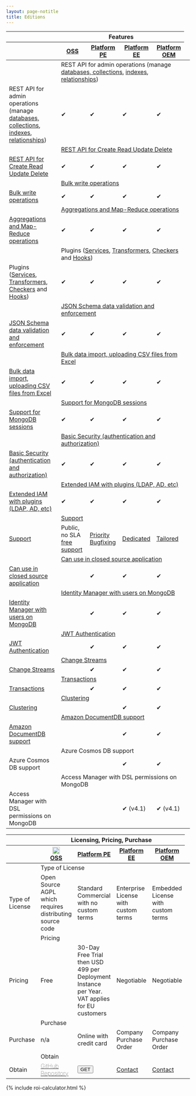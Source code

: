 ```yaml
---
layout: page-notitle
title: Editions
---
```


<div class="editions-matrix mt-5">
    <div class="comparison">

  <table>
    <thead>
      <tr>
        <th class="tl tl2"></th>
        <th colspan="4" class="qbse">
          <strong>Features</strong>
        </th>
        <th colspan="1" style="border-right: 0; border-top: 0">
        </th>
      </tr>
      <tr>
        <th class="tl"></th>
        <th class="compare-heading p-3">
            <a class="mt-auto" href="{{ "/faq/#os-vs-pe" | prepend: site.baseurl }}"><strong>OSS</strong> </a>
        </th>
        <th class="compare-heading restheart-version p-3">
          <a href="{{ "/faq/#os-vs-pe" | prepend: site.baseurl }}"><strong>Platform PE</strong></a>
        </th>
        <th class="compare-heading restheart-version p-3">
          <a href="{{ "/faq/#os-vs-pe" | prepend: site.baseurl }}"><strong>Platform EE</strong></a>
        </th>
        <th class="compare-heading restheart-version p-3">
          <a href="{{ "/faq/#os-vs-pe" | prepend: site.baseurl }}"><strong>Platform OEM</strong></a>
        </th>
      </tr>
    </thead>
    <tbody>
      <tr>
        <td></td>
        <td colspan="4">REST API for admin operations (manage <a href="/docs/mgmt/dbs-collections/" class="text-dark">databases, collections</a>, <a href="/docs/mgmt/indexes/" class="text-dark">indexes</a>, <a href="/docs/mgmt/relationships/" class="text-dark">relationships</a>)</td>
      </tr>
      <tr class="compare-row">
        <td>REST API for admin operations (manage <a href="/docs/mgmt/dbs-collections/" class="text-dark">databases, collections</a>, <a href="/docs/mgmt/indexes/" class="text-dark">indexes</a>, <a href="/docs/mgmt/relationships/" class="text-dark">relationships</a>)</td>
        <td><span class="tickblue">✔</span></td>
        <td><span class="restheart-red">✔</span></td>
        <td><span class="restheart-red">✔</span></td>
        <td><span class="restheart-red">✔</span></td>
      </tr>
      <tr>
        <td>&nbsp;</td>
        <td colspan="4"><a href="/docs/read-docs/" class="text-dark">REST API for Create Read Update Delete</a></td>
      </tr>
      <tr>
        <td><a href="/docs/read-docs/" class="text-dark">REST API for Create Read Update Delete</a></td>
        <td><span class="tickblue">✔</span></td>
        <td><span class="restheart-red">✔</span></td>
        <td><span class="restheart-red">✔</span></td>
        <td><span class="restheart-red">✔</span></td>
      </tr>
      <tr>
        <td>&nbsp;</td>
        <td colspan="4"><a href="/docs/write-docs/#bulk-write-requests" class="text-dark">Bulk write operations</a></td>
      </tr>
      <tr class="compare-row">
        <td><a href="/docs/write-docs/#bulk-write-requests" class="text-dark">Bulk write operations</a></td>
        <td><span class="tickblue">✔</span></td>
        <td><span class="restheart-red">✔</span></td>
        <td><span class="restheart-red">✔</span></td>
        <td><span class="restheart-red">✔</span></td>
      </tr>
      <tr>
        <td>&nbsp;</td>
        <td colspan="4"><a href="/docs/aggregations/" class="text-dark">Aggregations and Map-Reduce operations</a></td>
      </tr>
      <tr>
        <td><a href="/docs/aggregations/" class="text-dark">Aggregations and Map-Reduce operations</a></td>
        <td><span class="tickblue">✔</span></td>
        <td><span class="restheart-red">✔</span></td>
        <td><span class="restheart-red">✔</span></td>
        <td><span class="restheart-red">✔</span></td>
      </tr>
      <tr>
        <td>&nbsp;</td>
        <td colspan="4">Plugins (<a href="/docs/services/" class="text-dark">Services</a>, <a href="/docs/transformers/" class="text-dark">Transformers</a>, <a href="/docs/checkers/" class="text-dark">Checkers</a> and <a href="/docs/hooks/" class="text-dark">Hooks</a>)</td>
      </tr>
      <tr class="compare-row">
        <td>Plugins (<a href="/docs/services/" class="text-dark">Services</a>, <a href="/docs/transformers/" class="text-dark">Transformers</a>, <a href="/docs/checkers/" class="text-dark">Checkers</a> and <a href="/docs/hooks/" class="text-dark">Hooks</a>)</td>
        <td><span class="tickblue">✔</span></td>
        <td><span class="restheart-red">✔</span></td>
        <td><span class="restheart-red">✔</span></td>
        <td><span class="restheart-red">✔</span></td>
      </tr>
      <tr>
        <td>&nbsp;</td>
        <td colspan="4"><a href="/docs/json-schema-validation/" class="text-dark">JSON Schema data validation and enforcement</a></td>
      </tr>
      <tr>
        <td><a href="/docs/json-schema-validation/" class="text-dark">JSON Schema data validation and enforcement</a></td>
        <td><span class="tickblue">✔</span></td>
        <td><span class="restheart-red">✔</span></td>
        <td><span class="restheart-red">✔</span></td>
        <td><span class="restheart-red">✔</span></td>
      </tr>
      <tr>
        <td>&nbsp;</td>
        <td colspan="4"><a href="/docs/csv/" class="text-dark">Bulk data import, uploading CSV files from Excel</a></td>
      </tr>
      <tr class="compare-row">
        <td><a href="/docs/csv/" class="text-dark">Bulk data import, uploading CSV files from Excel</a></td>
        <td><span class="tickblue">✔</span></td>
        <td><span class="restheart-red">✔</span></td>
        <td><span class="restheart-red">✔</span></td>
        <td><span class="restheart-red">✔</span></td>
      </tr>
      <tr>
        <td>&nbsp;</td>
        <td colspan="4"><a href="/docs/transactions/#sessions" class="text-dark">Support for MongoDB sessions</a></td>
      </tr>
      <tr>
        <td><a href="/docs/transactions/#sessions" class="text-dark">Support for MongoDB sessions</a></td>
        <td><span class="tickblue">✔</span></td>
        <td><span class="restheart-red">✔</span></td>
        <td><span class="restheart-red">✔</span></td>
        <td><span class="restheart-red">✔</span></td>
      </tr>
      <tr>
        <td>&nbsp;</td>
        <td colspan="4"><a href="/docs/security/overview/" class="text-dark">Basic Security (authentication and authorization)</a></td>
      </tr>
      <tr class="compare-row">
        <td><a href="/docs/security/overview/" class="text-dark">Basic Security (authentication and authorization)</a></td>
        <td><span class="tickblue">✔</span></td>
        <td><span class="restheart-red">✔</span></td>
        <td><span class="restheart-red">✔</span></td>
        <td><span class="restheart-red">✔</span></td>
      </tr>
      <tr>
        <td>&nbsp;</td>
        <td colspan="4"><a href="/docs/develop/security-plugins/" class="text-dark">Extended IAM with plugins (LDAP, AD, etc)</a></td>
      </tr>
      <tr>
        <td><a href="/docs/develop/security-plugins/" class="text-dark">Extended IAM with plugins (LDAP, AD, etc)</a></td>
        <td><span class="tickblue">✔</span></td>
        <td><span class="restheart-red">✔</span></td>
        <td><span class="restheart-red">✔</span></td>
        <td><span class="restheart-red">✔</span></td>
      </tr>
      <tr>
        <td>&nbsp;</td>
        <td colspan="4"><a href="/support" class="text-dark">Support</a></td>
      </tr>
      <tr class="highlighted-row">
        <td><a href="/support" class="highlighted-text">Support</a></td>
        <td>Public, no SLA <a href="/support#free">free support</a></td>
        <td><a class="restheart-red" href="/support">Priority Bugfixing</a></td>
        <td><a class="restheart-red" href="/support">Dedicated</a></td>
        <td><a class="restheart-red" href="/support">Tailored</a></td>
      </tr>
      <tr>
        <td>&nbsp;</td>
        <td colspan="4"><a href="/faq/#distribute-derivative-work" class="text-dark">Can use in closed source application</a></td>
      </tr>
      <tr>
        <td><a href="/faq/#distribute-derivative-work" class="text-dark">Can use in closed source application</a></td>
        <td></td>
        <td><span class="restheart-red">✔</span></td>
        <td><span class="restheart-red">✔</span></td>
        <td><span class="restheart-red">✔</span></td>
      </tr>
      <tr>
        <td>&nbsp;</td>
        <td colspan="4"><a href="/docs/security/authentication/#restheart-authenticator" class="text-dark">Identity Manager with users on MongoDB</a></td>
      </tr>
      <tr class="compare-row">
        <td><a href="/docs/security/authentication/#restheart-authenticator" class="text-dark">Identity Manager with users on MongoDB</a></td>
        <td></td>
        <td><span class="restheart-red">✔</span></td>
        <td><span class="restheart-red">✔</span></td>
        <td><span class="restheart-red">✔</span></td>
      </tr>
      <tr>
        <td>&nbsp;</td>
        <td colspan="4"><a href="/docs/security/authentication/#jwt-authentication" class="text-dark">JWT Authentication</a></td>
      </tr>
      <tr>
        <td><a href="/docs/security/authentication/#jwt-authentication" class="text-dark">JWT Authentication</a></td>
        <td></td>
        <td><span class="restheart-red">✔</span></td>
        <td><span class="restheart-red">✔</span></td>
        <td><span class="restheart-red">✔</span></td>
      </tr>
      <tr>
        <td>&nbsp;</td>
        <td colspan="4"><a href="/docs/change-streams/" class="text-dark">Change Streams</a></td>
      </tr>
      <tr class="compare-row">
        <td><a href="/docs/change-streams/" class="text-dark">Change Streams</a></td>
        <td></td>
        <td><span class="restheart-red">✔</span></td>
        <td><span class="restheart-red">✔</span></td>
        <td><span class="restheart-red">✔</span></td>
      </tr>
      <tr>
        <td>&nbsp;</td>
        <td colspan="4"><a href="/docs/transactions/" class="text-dark">Transactions</a></td>
      </tr>
      <tr>
        <td><a href="/docs/transactions/" class="text-dark">Transactions</a></td>
        <td></td>
        <td><span class="restheart-red">✔</span></td>
        <td><span class="restheart-red">✔</span></td>
        <td><span class="restheart-red">✔</span></td>
      </tr>
      <tr>
        <td>&nbsp;</td>
        <td colspan="4"><a href="/docs/clustering/" class="text-dark">Clustering</a></td>
      </tr>
      <tr class="compare-row">
        <td><a href="/docs/clustering/" class="text-dark">Clustering</a></td>
        <td></td>
        <td></td>
        <td><span class="restheart-red">✔</span></td>
        <td><span class="restheart-red">✔</span></td>
      </tr>
      <tr>
        <td>&nbsp;</td>
        <td colspan="4"><a href="https://medium.com/softinstigate-team/how-to-create-a-web-api-for-aws-documentdb-using-restheart-987921df3ced" class="text-dark">Amazon DocumentDB support</a></td>
      </tr>
      <tr>
        <td><a href="https://medium.com/softinstigate-team/how-to-create-a-web-api-for-aws-documentdb-using-restheart-987921df3ced" class="text-dark">Amazon DocumentDB support</a></td>
        <td></td>
        <td></td>
        <td><span class="restheart-red">✔</span></td>
        <td><span class="restheart-red">✔</span></td>
      </tr>
      <tr>
        <td>&nbsp;</td>
        <td colspan="4">Azure Cosmos DB support</td>
      </tr>
      <tr class="compare-row">
        <td>Azure Cosmos DB support</td>
        <td></td>
        <td></td>
        <td><span class="restheart-red">✔</span></td>
        <td><span class="restheart-red">✔</span></td>
      </tr>
      <tr>
        <td>&nbsp;</td>
        <td colspan="4">Access Manager with DSL permissions on MongoDB</td>
      </tr>
      <tr>
        <td>Access Manager with DSL permissions on MongoDB</td>
        <td></td>
        <td></td>
        <td><span class="restheart-red">✔ (v4.1)</span></td>
        <td><span class="restheart-red">✔ (v4.1)</span></td>
      </tr>
    </tbody>
  </table>

</div>
</div>

<div class="editions-matrix mt-5">
    <div class="comparison">

  <table>
    <thead>
      <tr>
        <th class="tl tl2"></th>
        <th colspan="4" class="qbse">
          <strong>Licensing, Pricing, Purchase</strong>
        </th>
        <th colspan="1" style="border-right: 0; border-top: 0">
        </th>
      </tr>
      <tr>
        <th class="tl"></th>
        <th class="compare-heading restheart-version p-3">
          <div class="d-flex flex-column flex-md-row justify-content-center mb-2 w-100">
            <div><a href="https://github.com/SoftInstigate/restheart"><img class="img-fluid mr-md-2" src="/images/octocat.png" width="20"></a></div>
            <a class="mt-auto" href="{{ "/faq/#os-vs-pe" | prepend: site.baseurl }}"><strong>OSS</strong> </a>
          </div>
        </th>
        <th class="compare-heading restheart-version p-3">
          <a class="d-block" href="{{ "/faq/#os-vs-pe" | prepend: site.baseurl }}"><strong>Platform PE</strong></a>
        </th>
        <th class="compare-heading restheart-version p-3">
          <a class="d-block" href="{{ "/faq/#os-vs-pe" | prepend: site.baseurl }}"><strong>Platform EE</strong></a>
        </th>
        <th class="compare-heading restheart-version p-3">
          <a class="d-block" href="{{ "/faq/#os-vs-pe" | prepend: site.baseurl }}"><strong>Platform OEM</strong></a>
        </th>
      </tr>
    </thead>
    <tbody>
      <tr>
        <td></td>
        <td colspan="4">Type of License</td>
      </tr>
      <tr class="compare-row">
        <td>Type of License</td>
        <td>Open Source AGPL which requires distributing source code</td>
        <td>Standard Commercial with no custom terms</td>
        <td>Enterprise License with custom terms</td>
        <td>Embedded License with custom terms</td>
      </tr>
      <tr>
        <td>&nbsp;</td>
        <td colspan="4">Pricing</td>
      </tr>
      <tr>
        <td>Pricing</td>
        <td>Free</td>
        <td>30-Day Free Trial then USD 499 per Deployment Instance per Year. <div class="small text-muted">VAT applies for EU customers</div></td>
        <td>Negotiable</td>
        <td>Negotiable</td>
      </tr>
      <tr>
        <td>&nbsp;</td>
        <td colspan="4">Purchase</td>
      </tr>
      <tr class="compare-row">
        <td>Purchase</td>
        <td>n/a</td>
        <td>Online with credit card</td>
        <td>Company Purchase Order</td>
        <td>Company Purchase Order</td>
      </tr>
      <tr>
        <td>&nbsp;</td>
        <td colspan="4">Obtain</td>
      </tr>
      <tr>
        <td>Obtain</td>
        <td><a style="font-weight: 100" href="https://github.com/SoftInstigate/restheart">GitHub Repository</a></td>
        <td>
          <a href="{{ "/get" | prepend: site.baseurl }}"><button style="1" type="button" class="pl-3 pr-3 btn btn-danger">GET</button></a>
        </td>
        <td><a href="mailto:ask@restheart.org?subject=Commercial request about RESTHeart EE">Contact</a></td>
        <td><a href="mailto:ask@restheart.org?subject=Commercial request about RESTHeart OEM">Contact</a></td>
      </tr>
    </tbody>
  </table>

</div>
</div>

{% include roi-calculator.html %}
